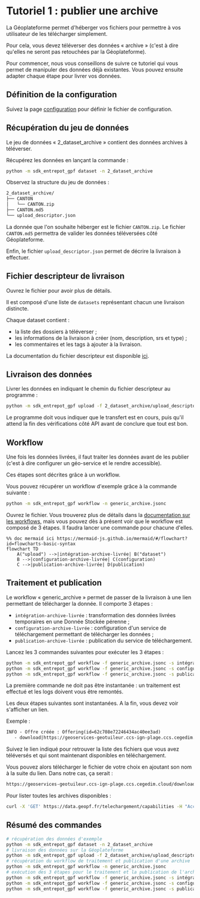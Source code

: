 # Tutoriel 1 : publier une archive

La Géoplateforme permet d'héberger vos fichiers pour permettre à vos utilisateur de les télécharger simplement.

Pour cela, vous devez téléverser des données « archive » (c'est à dire qu'elles ne seront pas retouchées par la Géoplateforme).

Pour commencer, nous vous conseillons de suivre ce tutoriel qui vous permet de manipuler des données déjà existantes. Vous pouvez ensuite adapter chaque étape pour livrer vos données.

## Définition de la configuration

Suivez la page [configuration](configuration.md) pour définir le fichier de configuration.

## Récupération du jeu de données

Le jeu de données « 2_dataset_archive » contient des données archives à téléverser.

Récupérez les données en lançant la commande :

```sh
python -m sdk_entrepot_gpf dataset -n 2_dataset_archive
```

Observez la structure du jeu de données :

```txt
2_dataset_archive/
├── CANTON
│   └── CANTON.zip
├── CANTON.md5
└── upload_descriptor.json
```

La donnée que l'on souhaite héberger est le fichier `CANTON.zip`. Le fichier `CANTON.md5` permettra de valider les données téléversées côté Géoplateforme.

Enfin, le fichier `upload_descriptor.json` permet de décrire la livraison à effectuer.

## Fichier descripteur de livraison

Ouvrez le fichier pour avoir plus de détails.

Il est composé d'une liste de `datasets` représentant chacun une livraison distincte.

Chaque dataset contient :

* la liste des dossiers à téléverser ;
* les informations de la livraison à créer (nom, description, srs et type) ;
* les commentaires et les tags à ajouter à la livraison.

La documentation du fichier descripteur est disponible [ici](upload_descriptor.md).

## Livraison des données

Livrer les données en indiquant le chemin du fichier descripteur au programme :

```sh
python -m sdk_entrepot_gpf upload -f 2_dataset_archive/upload_descriptor.json
```

Le programme doit vous indiquer que le transfert est en cours, puis qu'il attend la fin des vérifications côté API avant de conclure que tout est bon.

## Workflow

Une fois les données livrées, il faut traiter les données avant de les publier (c'est à dire configurer un géo-service et le rendre accessible).

Ces étapes sont décrites grâce à un workflow.

Vous pouvez récupérer un workflow d'exemple grâce à la commande suivante :

```sh
python -m sdk_entrepot_gpf workflow -n generic_archive.jsonc
```

Ouvrez le fichier. Vous trouverez plus de détails dans la [documentation sur les workflows](workflow.md), mais vous pouvez dès à présent voir que le workflow est composé de 3 étapes. Il faudra lancer une commande pour chacune d'elles.

```mermaid
%% doc mermaid ici https://mermaid-js.github.io/mermaid/#/flowchart?id=flowcharts-basic-syntax
flowchart TD
    A("upload") -->|intégration-archive-livrée| B("dataset")
    B -->|configuration-archive-livrée| C(configuration)
    C -->|publication-archive-livrée| D(publication)
```

## Traitement et publication

Le workflow « generic_archive » permet de passer de la livraison à une lien permettant de télécharger la donnée. Il comporte 3 étapes :

* `intégration-archive-livrée` : transformation des données livrées temporaires en une Donnée Stockée pérenne ;
* `configuration-archive-livrée` : configuration d'un service de téléchargement permettant de télécharger les données ;
* `publication-archive-livrée` : publication du service de téléchargement.

Lancez les 3 commandes suivantes pour exécuter les 3 étapes :

```sh
python -m sdk_entrepot_gpf workflow -f generic_archive.jsonc -s intégration-archive-livrée
python -m sdk_entrepot_gpf workflow -f generic_archive.jsonc -s configuration-archive-livrée
python -m sdk_entrepot_gpf workflow -f generic_archive.jsonc -s publication-archive-livrée
```

La première commande ne doit pas être instantanée : un traitement est effectué et les logs doivent vous être remontés.

Les deux étapes suivantes sont instantanées. A la fin, vous devez voir s'afficher un lien.

Exemple :

```txt
INFO - Offre créée : Offering(id=62c708e72246434ac40ee3ad)
   - download|https://geoservices-geotuileur.ccs-ign-plage.ccs.cegedim.cloud/download/plage/archive
```

Suivez le lien indiqué pour retrouver la liste des fichiers que vous avez téléversés et qui sont maintenant disponibles en téléchargement.

Vous pouvez alors télécharger le fichier de votre choix en ajoutant son nom à la suite du lien. Dans notre cas, ça serait :

```txt
https://geoservices-geotuileur.ccs-ign-plage.ccs.cegedim.cloud/download/plage/archive/CANTON.zip
```

Pour lister toutes les archives disponibles :

```sh
curl -X 'GET' https://data.geopf.fr/telechargement/capabilities -H "Accept: application/json"
```

## Résumé des commandes

```sh
# récupération des données d'exemple
python -m sdk_entrepot_gpf dataset -n 2_dataset_archive
# livraison des données sur la Géoplateforme
python -m sdk_entrepot_gpf upload -f 2_dataset_archive/upload_descriptor.json
# récupération du workflow de traitement et publication d'une archive
python -m sdk_entrepot_gpf workflow -n generic_archive.jsonc
# exécution des 3 étapes pour le traitement et la publication de l'archive
python -m sdk_entrepot_gpf workflow -f generic_archive.jsonc -s intégration-archive-livrée
python -m sdk_entrepot_gpf workflow -f generic_archive.jsonc -s configuration-archive-livrée
python -m sdk_entrepot_gpf workflow -f generic_archive.jsonc -s publication-archive-livrée
```
